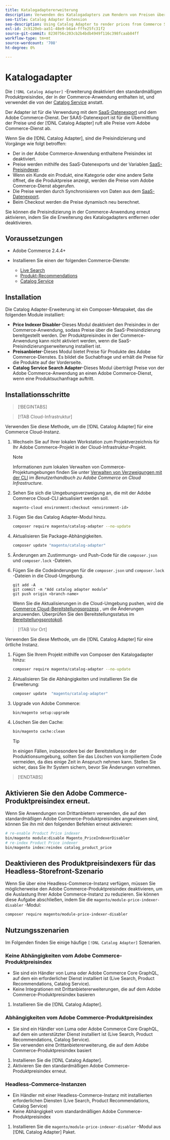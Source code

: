 ```yaml
---
title: Katalogadaptererweiterung
description: Verwenden des Katalogadapters zum Rendern von Preisen über Commerce Services
seo-title: Catalog Adapter Extension
seo-description: Using Catalog Adapter to render prices from Commerce Services
exl-id: 2c9120eb-aa51-48e9-b6a4-fffe25fc31f2
source-git-commit: 8230756c203cb2b4bdb4949f116c398fcaab84ff
workflow-type: tm+mt
source-wordcount: '708'
ht-degree: 0%

---
```


# Katalogadapter

Die `[!DNL Catalog Adapter]` -Erweiterung deaktiviert den standardmäßigen Produktpreisindex, der in der Commerce-Anwendung enthalten ist, und verwendet die von der [Catalog Service](../catalog-service/overview.md) anstatt.

Der Adapter ist für die Verwendung mit dem [SaaS-Datenexport](../data-export/overview.md) und dem Adobe Commerce-Dienst. Der SAAS-Datenexport ist für die Übermittlung der Preise und der [!DNL Catalog Adapter] ruft alle Preise vom Adobe Commerce-Dienst ab.

Wenn Sie die [!DNL Catalog Adapter], sind die Preisindizierung und Vorgänge wie folgt betroffen:

- Der in der Adobe Commerce-Anwendung enthaltene Preisindex ist deaktiviert.
- Preise werden mithilfe des SaaS-Datenexports und der Variablen [SaaS-Preisindexer](price-indexing.md).
- Wenn ein Kunde ein Produkt, eine Kategorie oder eine andere Seite öffnet, die die Produktpreise anzeigt, werden die Preise vom Adobe Commerce-Dienst abgerufen.
- Die Preise werden durch Synchronisieren von Daten aus dem [SaaS-Datenexport](../data-export/overview.md).
- Beim Checkout werden die Preise dynamisch neu berechnet.

Sie können die Preisindizierung in der Commerce-Anwendung erneut aktivieren, indem Sie die Erweiterung des Katalogadapters entfernen oder deaktivieren.

## Voraussetzungen

- Adobe Commerce 2.4.4+
- Installieren Sie einen der folgenden Commerce-Dienste:

   - [Live Search](../live-search/install.md)
   - [Produkt-Recommendations](../product-recommendations/install-configure.md)
   - [Catalog Service](../catalog-service/installation.md)

## Installation

Die Catalog Adapter-Erweiterung ist ein Composer-Metapaket, das die folgenden Module installiert:

- **Price Indexer Disabler**-Dieses Modul deaktiviert den Preisindex in der Commerce-Anwendung, sodass Preise über die SaaS-Preisindizierung bereitgestellt werden. Der Produktpreisindex in der Commerce-Anwendung kann nicht aktiviert werden, wenn die SaaS-Preisindizierungserweiterung installiert ist.
- **Preisanbieter**-Dieses Modul bietet Preise für Produkte des Adobe Commerce-Dienstes. Es bildet die Suchabfrage und erhält die Preise für die Produkte auf der Vorderseite.
- **Catalog Service Search Adapter**-Dieses Modul überträgt Preise von der Adobe Commerce-Anwendung an einen Adobe Commerce-Dienst, wenn eine Produktsuchanfrage auftritt.

## Installationsschritte

>[!BEGINTABS]

>[!TAB Cloud-Infrastruktur]

Verwenden Sie diese Methode, um die [!DNL Catalog Adapter] für eine Commerce Cloud-Instanz.

1. Wechseln Sie auf Ihrer lokalen Workstation zum Projektverzeichnis für Ihr Adobe Commerce-Projekt in der Cloud-Infrastruktur-Projekt.

   >[!NOTE]
   >
   >Informationen zum lokalen Verwalten von Commerce-Projektumgebungen finden Sie unter [Verwalten von Verzweigungen mit der CLI](https://experienceleague.adobe.com/en/docs/commerce-cloud-service/user-guide/develop/cli-branches) im _Benutzerhandbuch zu Adobe Commerce on Cloud Infrastructure_.

1. Sehen Sie sich die Umgebungsverzweigung an, die mit der Adobe Commerce Cloud-CLI aktualisiert werden soll.

   ```shell
   magento-cloud environment:checkout <environment-id>
   ```

1. Fügen Sie das Catalog Adapter-Modul hinzu.

   ```bash
   composer require magento/catalog-adapter --no-update
   ```

1. Aktualisieren Sie Package-Abhängigkeiten.

   ```bash
   composer update "magento/catalog-adapter"
   ```

1. Änderungen am Zustimmungs- und Push-Code für die `composer.json` und `composer.lock` -Dateien.

1. Fügen Sie die Codeänderungen für die `composer.json` und `composer.lock` -Dateien in die Cloud-Umgebung.

   ```shell
   git add -A
   git commit -m "Add catalog adapter module"
   git push origin <branch-name>
   ```

   Wenn Sie die Aktualisierungen in die Cloud-Umgebung pushen, wird die [Commerce Cloud-Bereitstellungsprozess](https://experienceleague.adobe.com/en/docs/commerce-cloud-service/user-guide/develop/deploy/process) , um die Änderungen anzuwenden. Überprüfen Sie den Bereitstellungsstatus im [Bereitstellungsprotokoll](https://experienceleague.adobe.com/en/docs/commerce-cloud-service/user-guide/develop/test/log-locations#deploy-log).

>[!TAB Vor Ort]

Verwenden Sie diese Methode, um die [!DNL Catalog Adapter] für eine örtliche Instanz.

1. Fügen Sie Ihrem Projekt mithilfe von Composer den Katalogadapter hinzu:

   ```bash
   composer require magento/catalog-adapter --no-update
   ```

1. Aktualisieren Sie die Abhängigkeiten und installieren Sie die Erweiterung:

   ```bash
   composer update  "magento/catalog-adapter"
   ```

1. Upgrade von Adobe Commerce:

   ```bash
   bin/magento setup:upgrade
   ```

1. Löschen Sie den Cache:

   ```bash
   bin/magento cache:clean
   ```

   >[!TIP]
   >
   >In einigen Fällen, insbesondere bei der Bereitstellung in der Produktionsumgebung, sollten Sie das Löschen von kompiliertem Code vermeiden, da dies einige Zeit in Anspruch nehmen kann. Stellen Sie sicher, dass Sie Ihr System sichern, bevor Sie Änderungen vornehmen.

>[!ENDTABS]


## Aktivieren Sie den Adobe Commerce-Produktpreisindex erneut.

Wenn Sie Anwendungen von Drittanbietern verwenden, die auf den standardmäßigen Adobe Commerce-Produktpreisindex angewiesen sind, können Sie ihn mit den folgenden Befehlen erneut aktivieren:

```bash
# re-enable Product Price indexer
bin/magento module:disable Magento_PriceIndexerDisabler
# re-index Product Price indexer
bin/magento index:reindex catalog_product_price
```

## Deaktivieren des Produktpreisindexers für das Headless-Storefront-Szenario

Wenn Sie über eine Headless-Commerce-Instanz verfügen, müssen Sie möglicherweise den Adobe Commerce-Produktpreisindex deaktivieren, um die Auslastung Ihrer Adobe Commerce-Instanz zu reduzieren. Sie können diese Aufgabe abschließen, indem Sie die `magento/module-price-indexer-disabler` -Modul:

```bash
composer require magento/module-price-indexer-disabler
```

## Nutzungsszenarien

Im Folgenden finden Sie einige häufige `[!DNL Catalog Adapter]` Szenarien.

### Keine Abhängigkeiten vom Adobe Commerce-Produktpreisindex

- Sie sind ein Händler von Luma oder Adobe Commerce Core GraphQL, auf dem ein erforderlicher Dienst installiert ist (Live Search, Product Recommendations, Catalog Service).
- Keine Integrationen mit Drittanbietererweiterungen, die auf dem Adobe Commerce-Produktpreisindex basieren

1. Installieren Sie die [!DNL Catalog Adapter].

### Abhängigkeiten vom Adobe Commerce-Produktpreisindex

- Sie sind ein Händler von Luma oder Adobe Commerce Core GraphQL, auf dem ein unterstützter Dienst installiert ist (Live Search, Product Recommendations, Catalog Service).
- Sie verwenden eine Drittanbietererweiterung, die auf dem Adobe Commerce-Produktpreisindex basiert

1. Installieren Sie die [!DNL Catalog Adapter].
1. Aktivieren Sie den standardmäßigen Adobe Commerce-Produktpreisindex erneut.

### Headless-Commerce-Instanzen

- Ein Händler mit einer Headless-Commerce-Instanz mit installierten erforderlichen Diensten (Live Search, Product Recommendations, Catalog Service)
- Keine Abhängigkeit vom standardmäßigen Adobe Commerce-Produktpreisindex

1. Installieren Sie die `magento/module-price-indexer-disabler` -Modul aus [!DNL Catalog Adapter] Paket.

